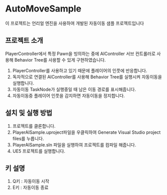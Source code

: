 # AutoMoveSample

이 프로젝트는 언리얼 엔진을 사용하여 개발된 자동이동 샘플 프로젝트입니다


## 프로젝트 소개

PlayerController에서 특정 Pawn을 빙의하는 중에 AIController 서브 컨트롤러로 사용해 Behavior Tree를 사용할 수 있게 구현하였습니다.

1. PlayerController를 사용하고 있기 때문에 플레이어의 인풋에 반응합니다.
2. 독자적으로 연결된 AIController를 사용해 Behavior Tree를 실행시켜 자동이동을 실행합니다.
3. 자동이동 TaskNode가 실행중일 때 남은 이동 경로를 표시해줍니다.
4. 자동이동중 플레이어 인풋을 감지하면 자동이동을 정지합니다.

## 설치 및 실행 방법
1. 프로젝트를 클론합니다.
2. PlayerAISample.uproject파일을 우클릭하여 Generate Visual Studio project files를 누릅니다.
3. PlayerAISample.sln 파일을 실행하여 프로젝트를 컴파일 해줍니다. 
4. UE5 프로젝트를 실행합니다.

## 키 설명
1. Q키 : 자동이동 시작
2. E키 : 자동이동 종료
